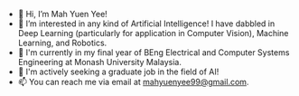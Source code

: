 - 👋 Hi, I’m Mah Yuen Yee!
- 👀 I’m interested in any kind of Artificial Intelligence! I have dabbled in Deep Learning (particularly for application in Computer Vision), Machine Learning, and Robotics.
- 🌱 I'm currently in my final year of BEng Electrical and Computer Systems Engineering at Monash University Malaysia.
- 💞️ I'm actively seeking a graduate job in the field of AI!
- 📫 You can reach me via email at mahyuenyee99@gmail.com.

<!---
MYY99/MYY99 is a ✨ special ✨ repository because its `README.md` (this file) appears on your GitHub profile.
You can click the Preview link to take a look at your changes.
--->
